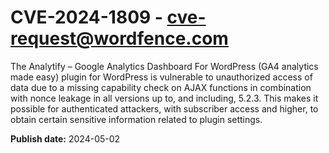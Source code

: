 # CVE-2024-1809 - cve-request@wordfence.com

The Analytify – Google Analytics Dashboard For WordPress (GA4 analytics made easy) plugin for WordPress is vulnerable to unauthorized access of data due to a missing capability check on AJAX functions in combination with nonce leakage in all versions up to, and including, 5.2.3. This makes it possible for authenticated attackers, with subscriber access and higher, to obtain certain sensitive information related to plugin settings.

**Publish date:** 2024-05-02
